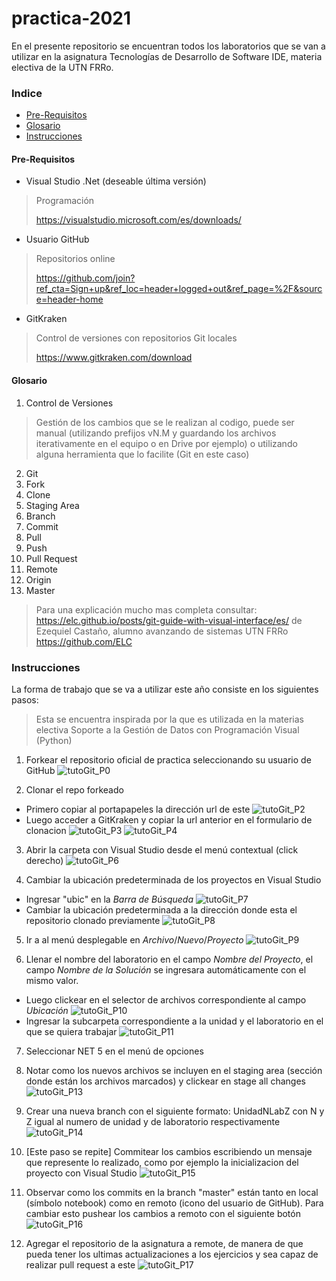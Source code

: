 # practica-2021

En el presente repositorio se encuentran todos los laboratorios que se van a utilizar en la asignatura Tecnologías de Desarrollo de Software IDE, materia electiva de la UTN FRRo.

### Indice
- [Pre-Requisitos](#Pre-Requisitos)
- [Glosario](#Glosario)
- [Instrucciones](#Instrucciones)

#### Pre-Requisitos
- Visual Studio .Net (deseable última versión)
> Programación
>
> https://visualstudio.microsoft.com/es/downloads/
- Usuario GitHub
> Repositorios online
> 
> https://github.com/join?ref_cta=Sign+up&ref_loc=header+logged+out&ref_page=%2F&source=header-home
- GitKraken
> Control de versiones con repositorios Git locales
> 
> https://www.gitkraken.com/download

#### Glosario

1. Control de Versiones
> Gestión de los cambios que se le realizan al codigo, puede ser manual (utilizando prefijos vN.M y guardando los archivos iterativamente en el equipo o en Drive por ejemplo) o utilizando alguna herramienta que lo facilite (Git en este caso)

2. Git 
3. Fork
4. Clone
5. Staging Area
6. Branch
7. Commit
8. Pull
9. Push
10. Pull Request
11. Remote
12. Origin
13. Master

> Para una explicación mucho mas completa consultar: https://elc.github.io/posts/git-guide-with-visual-interface/es/
de Ezequiel Castaño, alumno avanzando de sistemas UTN FRRo https://github.com/ELC

### Instrucciones
La forma de trabajo que se va a utilizar este año consiste en los siguientes pasos:
> Esta se encuentra inspirada por la que es utilizada en la materias electiva Soporte a la Gestión de Datos con Programación Visual (Python)  
1. Forkear el repositorio oficial de practica seleccionando su usuario de GitHub
![tutoGit_P0](https://user-images.githubusercontent.com/41701343/111100579-d2fd5000-8526-11eb-83a3-119c0b2ce18e.png)

2. Clonar el repo forkeado
- Primero copiar al portapapeles la dirección url de este
![tutoGit_P2](https://user-images.githubusercontent.com/41701343/111100784-4606c680-8527-11eb-8e96-e00ed107bb12.png)
- Luego acceder a GitKraken y copiar la url anterior en el formulario de clonacion
![tutoGit_P3](https://user-images.githubusercontent.com/41701343/111100928-9aaa4180-8527-11eb-8d9b-548e5f562a36.png)
![tutoGit_P4](https://user-images.githubusercontent.com/41701343/111100985-ba416a00-8527-11eb-9099-341edb9c4c60.png)

3. Abrir la carpeta con Visual Studio desde el menú contextual (click derecho)
![tutoGit_P6](https://user-images.githubusercontent.com/41701343/111101096-f674ca80-8527-11eb-9518-2e316b3c6568.png)

4. Cambiar la ubicación predeterminada de los proyectos en Visual Studio
- Ingresar "ubic" en la *Barra de Búsqueda*
![tutoGit_P7](https://user-images.githubusercontent.com/41701343/111101162-16a48980-8528-11eb-8f06-77e28c36a81b.png)
- Cambiar la ubicación predeterminada a la dirección donde esta el repositorio clonado previamente
![tutoGit_P8](https://user-images.githubusercontent.com/41701343/111101168-1906e380-8528-11eb-928b-78e6c17394dc.png)

5. Ir a al menú desplegable en *Archivo*/*Nuevo*/*Proyecto*
![tutoGit_P9](https://user-images.githubusercontent.com/41701343/111101334-6f742200-8528-11eb-886f-e33286c1c9e5.png)

6. Llenar el nombre del laboratorio en el campo *Nombre del Proyecto*, el campo *Nombre de la Solución* se ingresara automáticamente con el mismo valor. 
- Luego clickear en el selector de archivos correspondiente al campo *Ubicación*
![tutoGit_P10](https://user-images.githubusercontent.com/41701343/111101400-90d50e00-8528-11eb-9f25-9d2ea5fa675f.png)
- Ingresar la subcarpeta correspondiente a la unidad y el laboratorio en el que se quiera trabajar
![tutoGit_P11](https://user-images.githubusercontent.com/41701343/111101521-dc87b780-8528-11eb-9c76-e42978b920b3.png)

7. Seleccionar NET 5 en el menú de opciones

8. Notar como los nuevos archivos se incluyen en el staging area (sección donde están los archivos marcados) y clickear en stage all changes
![tutoGit_P13](https://user-images.githubusercontent.com/41701343/111101580-faedb300-8528-11eb-88b8-d592ecd8b8f0.png)

9. Crear una nueva branch con el siguiente formato: UnidadNLabZ con N y Z igual al numero de unidad y de laboratorio respectivamente
![tutoGit_P14](https://user-images.githubusercontent.com/41701343/111101723-41dba880-8529-11eb-97df-46b6864b6fcf.png)

10. [Este paso se repite] Commitear los cambios escribiendo un mensaje que represente lo realizado, como por ejemplo la inicializacion del proyecto con Visual Studio
![tutoGit_P15](https://user-images.githubusercontent.com/41701343/111101922-a991f380-8529-11eb-9119-cef1a468d9e4.png)

11. Observar como los commits en la branch "master" están tanto en local (símbolo notebook) como en remoto (icono del usuario de GitHub). Para cambiar esto pushear los cambios a remoto con el siguiente botón
![tutoGit_P16](https://user-images.githubusercontent.com/41701343/111102098-0e4d4e00-852a-11eb-8c0c-8e009a2a0883.png)

12. Agregar el repositorio de la asignatura a remote, de manera de que pueda tener los ultimas actualizaciones a los ejercicios y sea capaz de realizar pull request a este
![tutoGit_P17](https://user-images.githubusercontent.com/41701343/111102253-697f4080-852a-11eb-8c81-a59aed316325.png)
